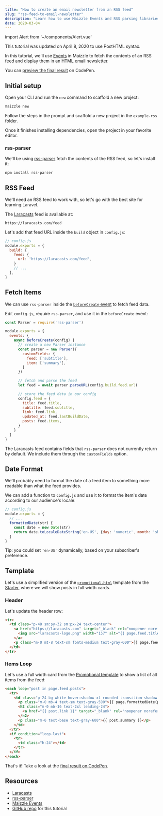 ```yaml
---
title: "How to create an email newsletter from an RSS feed"
slug: "rss-feed-to-email-newsletter"
description: "Learn how to use Maizzle Events and RSS parsing libraries to create an email newsletter from an (atom) RSS feed."
date: 2020-03-04
---
```


import Alert from '~/components/Alert.vue'

<alert>This tutorial was updated on April 8, 2020 to use PostHTML syntax.</alert>

In this tutorial, we'll use [Events](/docs/events/) in Maizzle to fetch the contents of an RSS feed and display them in an HTML email newsletter.

You can [preview the final result](https://codepen.io/maizzle/pen/ExjvmdP?editors=1000) on CodePen.

## Initial setup

Open your CLI and run the `new` command to scaffold a new project:

```bash
maizzle new
```

Follow the steps in the prompt and scaffold a new project in the `example-rss` folder.

Once it finishes installing dependencies, open the project in your favorite editor.

### rss-parser

We'll be using [rss-parser](https://www.npmjs.com/package/rss-parser) fetch the contents of the RSS feed, so let's install it:

```bash
npm install rss-parser
```

## RSS Feed

We'll need an RSS feed to work with, so let's go with the best site for learning Laravel. 

The [Laracasts](https://laracasts.com) feed is available at:

```
https://laracasts.com/feed
```

Let's add that feed URL inside the `build` object in `config.js`:

```js
// config.js
module.exports = {
  build: {
    feed: {
      url: 'https://laracasts.com/feed',
    }
    // ...
  },
}
```

## Fetch Items

We can use `rss-parser` inside the [`beforeCreate` event](/docs/events/#beforecreate) to fetch feed data.

Edit `config.js`, require `rss-parser`, and use it in the `beforeCreate` event:

```js
const Parser = require('rss-parser')

module.exports = {
  events: {
    async beforeCreate(config) {
      // create a new Parser instance
      const parser = new Parser({
        customFields: {
          feed: ['subtitle'],
          item: ['summary'],
        }
      })

      // fetch and parse the feed
      let feed = await parser.parseURL(config.build.feed.url)

      // store the feed data in our config
      config.feed = {
        title: feed.title,
        subtitle: feed.subtitle,
        link: feed.link,
        updated_at: feed.lastBuildDate,
        posts: feed.items,
      }
    }
  }
}
```

<alert>The Laracasts feed contains fields that <code>rss-parser</code> does not currently return by default. We include them through the <code>customFields</code> option.</alert>

## Date Format

We'll probably need to format the date of a feed item to something more readable than what the feed provides. 

We can add a function to `config.js` and use it to format the item's date according to our audience's locale:

```js
// config.js
module.exports = {
  // ...
  formattedDate(str) {
    const date = new Date(str)
    return date.toLocaleDateString('en-US', {day: 'numeric', month: 'short', year: 'numeric'})
  }
}
```

<alert>Tip: you could set <code>'en-US'</code> dynamically, based on your subscriber's preference.</alert>

## Template

Let's use a simplified version of the [`promotional.html`](https://github.com/maizzle/maizzle/blob/master/src/templates/promotional.html) template from the [Starter](https://github.com/maizzle/maizzle/), where we will show posts in full width cards.

### Header

Let's update the header row:

```html
<tr>
  <td class="p-48 sm:py-32 sm:px-24 text-center">
    <a href="https://laracasts.com" target="_blank" rel="noopener noreferrer">
      <img src="laracasts-logo.png" width="157" alt="{{ page.feed.title }}">
    </a>
    <p class="m-0 mt-8 text-sm fonts-medium text-gray-600">{{ page.feed.subtitle }}</p>
  </td>
</tr>
```

### Items Loop

Let's use a full width card from the [Promotional template](https://github.com/maizzle/maizzle/blob/master/src/templates/promotional.html) to show a list of all items from the feed:

```html
<each loop="post in page.feed.posts">
  <tr>
    <td class="p-24 bg-white hover:shadow-xl rounded transition-shadow duration-300">
      <p class="m-0 mb-4 text-sm text-gray-500">{{ page.formattedDate(post.pubDate) }}</p>
      <h2 class="m-0 mb-16 text-2xl leading-24">
        <a href="{{ post.link }}" target="_blank" rel="noopener noreferrer" class="text-gray-800 hover:text-gray-700 no-underline transition-colors duration-300">{{ post.title }}</a>
      </h2>
      <p class="m-0 text-base text-gray-600">{{ post.summary }}</p>
    </td>
  </tr>
  <if condition="loop.last">
    <tr>
      <td class="h-24"></td>
    </tr>    
  </if>
</each>
```

That's it! Take a look at the [final result on CodePen](https://codepen.io/maizzle/pen/ExjvmdP?editors=1000).

## Resources

- [Laracasts](https://laracasts.com/)
- [rss-parser](https://www.npmjs.com/package/rss-parser)
- [Maizzle Events](/docs/events/)
- [GitHub repo](https://github.com/maizzle/example-rss) for this tutorial

